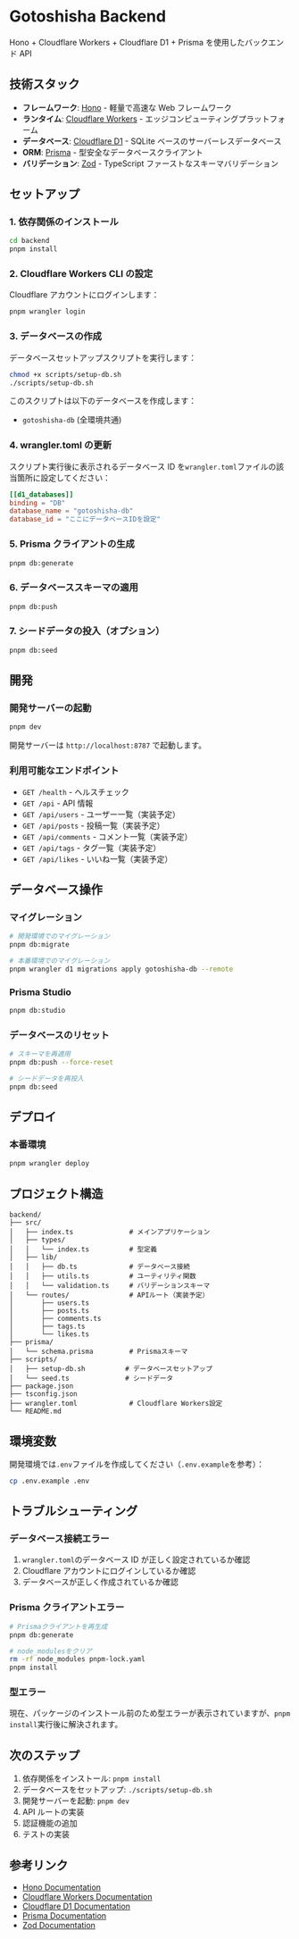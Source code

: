 # Gotoshisha Backend

Hono + Cloudflare Workers + Cloudflare D1 + Prisma を使用したバックエンド API

## 技術スタック

- **フレームワーク**: [Hono](https://hono.dev/) - 軽量で高速な Web フレームワーク
- **ランタイム**: [Cloudflare Workers](https://workers.cloudflare.com/) - エッジコンピューティングプラットフォーム
- **データベース**: [Cloudflare D1](https://developers.cloudflare.com/d1/) - SQLite ベースのサーバーレスデータベース
- **ORM**: [Prisma](https://www.prisma.io/) - 型安全なデータベースクライアント
- **バリデーション**: [Zod](https://zod.dev/) - TypeScript ファーストなスキーマバリデーション

## セットアップ

### 1. 依存関係のインストール

```bash
cd backend
pnpm install
```

### 2. Cloudflare Workers CLI の設定

Cloudflare アカウントにログインします：

```bash
pnpm wrangler login
```

### 3. データベースの作成

データベースセットアップスクリプトを実行します：

```bash
chmod +x scripts/setup-db.sh
./scripts/setup-db.sh
```

このスクリプトは以下のデータベースを作成します：

- `gotoshisha-db` (全環境共通)

### 4. wrangler.toml の更新

スクリプト実行後に表示されるデータベース ID を`wrangler.toml`ファイルの該当箇所に設定してください：

```toml
[[d1_databases]]
binding = "DB"
database_name = "gotoshisha-db"
database_id = "ここにデータベースIDを設定"
```

### 5. Prisma クライアントの生成

```bash
pnpm db:generate
```

### 6. データベーススキーマの適用

```bash
pnpm db:push
```

### 7. シードデータの投入（オプション）

```bash
pnpm db:seed
```

## 開発

### 開発サーバーの起動

```bash
pnpm dev
```

開発サーバーは `http://localhost:8787` で起動します。

### 利用可能なエンドポイント

- `GET /health` - ヘルスチェック
- `GET /api` - API 情報
- `GET /api/users` - ユーザー一覧（実装予定）
- `GET /api/posts` - 投稿一覧（実装予定）
- `GET /api/comments` - コメント一覧（実装予定）
- `GET /api/tags` - タグ一覧（実装予定）
- `GET /api/likes` - いいね一覧（実装予定）

## データベース操作

### マイグレーション

```bash
# 開発環境でのマイグレーション
pnpm db:migrate

# 本番環境でのマイグレーション
pnpm wrangler d1 migrations apply gotoshisha-db --remote
```

### Prisma Studio

```bash
pnpm db:studio
```

### データベースのリセット

```bash
# スキーマを再適用
pnpm db:push --force-reset

# シードデータを再投入
pnpm db:seed
```

## デプロイ

### 本番環境

```bash
pnpm wrangler deploy
```

## プロジェクト構造

```
backend/
├── src/
│   ├── index.ts              # メインアプリケーション
│   ├── types/
│   │   └── index.ts          # 型定義
│   ├── lib/
│   │   ├── db.ts             # データベース接続
│   │   ├── utils.ts          # ユーティリティ関数
│   │   └── validation.ts     # バリデーションスキーマ
│   └── routes/               # APIルート（実装予定）
│       ├── users.ts
│       ├── posts.ts
│       ├── comments.ts
│       ├── tags.ts
│       └── likes.ts
├── prisma/
│   └── schema.prisma         # Prismaスキーマ
├── scripts/
│   ├── setup-db.sh          # データベースセットアップ
│   └── seed.ts              # シードデータ
├── package.json
├── tsconfig.json
├── wrangler.toml             # Cloudflare Workers設定
└── README.md
```

## 環境変数

開発環境では`.env`ファイルを作成してください（`.env.example`を参考）：

```bash
cp .env.example .env
```

## トラブルシューティング

### データベース接続エラー

1. `wrangler.toml`のデータベース ID が正しく設定されているか確認
2. Cloudflare アカウントにログインしているか確認
3. データベースが正しく作成されているか確認

### Prisma クライアントエラー

```bash
# Prismaクライアントを再生成
pnpm db:generate

# node_modulesをクリア
rm -rf node_modules pnpm-lock.yaml
pnpm install
```

### 型エラー

現在、パッケージのインストール前のため型エラーが表示されていますが、`pnpm install`実行後に解決されます。

## 次のステップ

1. 依存関係をインストール: `pnpm install`
2. データベースをセットアップ: `./scripts/setup-db.sh`
3. 開発サーバーを起動: `pnpm dev`
4. API ルートの実装
5. 認証機能の追加
6. テストの実装

## 参考リンク

- [Hono Documentation](https://hono.dev/)
- [Cloudflare Workers Documentation](https://developers.cloudflare.com/workers/)
- [Cloudflare D1 Documentation](https://developers.cloudflare.com/d1/)
- [Prisma Documentation](https://www.prisma.io/docs/)
- [Zod Documentation](https://zod.dev/)

